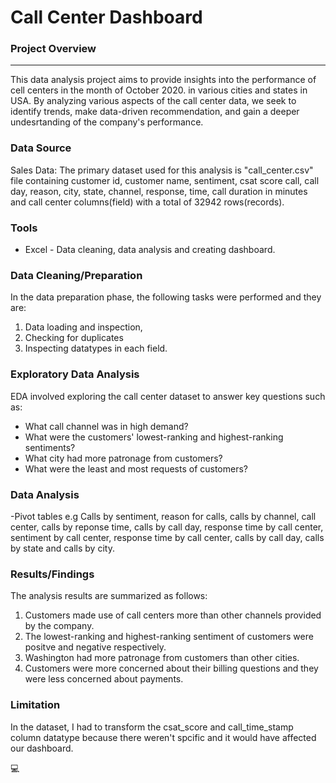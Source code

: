 # Call Center Dashboard

### Project Overview
---
This data analysis project aims to provide insights into the performance of cell centers in the month of October 2020.
in various cities and states in USA. By analyzing various aspects of the call center data, we seek to identify trends, make
data-driven recommendation, and gain a deeper undesrtanding of the company's performance.

### Data Source
Sales Data: The primary dataset used for this analysis is "call_center.csv" file containing customer id, customer name, sentiment, csat score
call, call day, reason, city, state, channel, response, time, call duration in minutes and call center columns(field) with a total of 32942 rows(records).

### Tools
- Excel - Data cleaning, data analysis and creating dashboard.

### Data Cleaning/Preparation
In the data preparation phase, the following tasks were performed and they are:
1. Data loading and inspection,
2. Checking for duplicates
3. Inspecting datatypes in each field.

### Exploratory Data Analysis
EDA involved exploring the call center dataset to answer key questions such as:
- What call channel was in high demand?
- What were the customers' lowest-ranking and highest-ranking sentiments?
- What city had more patronage from customers?
- What were the least and most requests of customers?

### Data Analysis
-Pivot tables e.g Calls by sentiment, reason for calls, calls by channel, call center, calls by reponse time, calls by call day, response time by call center, sentiment by call center, response time by call center, calls by call day, calls by state and calls by city.

### Results/Findings
The analysis results are summarized as follows:
1. Customers made use of call centers more than other channels provided by the company.
2. The lowest-ranking and highest-ranking sentiment of customers were positve and negative respectively.
3. Washington had more patronage from customers than other cities.
4. Customers were more concerned about their billing questions and they were less concerned about payments.

### Limitation
In the dataset, I had to transform the csat_score and call_time_stamp column datatype because there weren't spcific and it would have affected our dashboard.

💻

